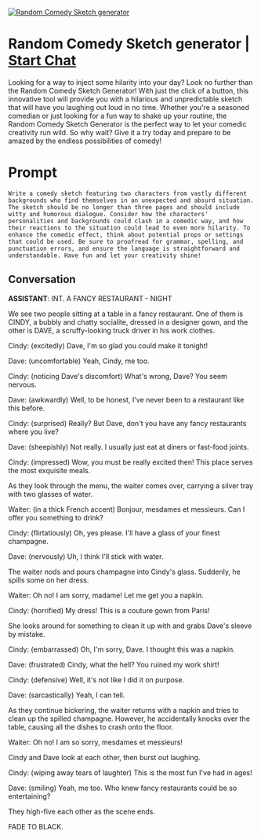 
[![Random Comedy Sketch generator](https://flow-prompt-covers.s3.us-west-1.amazonaws.com/icon/illustrative/illus_1.png)](https://gptcall.net/chat.html?data=%7B%22contact%22%3A%7B%22id%22%3A%22sK6aI87YXtn4qxNOqGjWc%22%2C%22flow%22%3Atrue%7D%7D)
# Random Comedy Sketch generator | [Start Chat](https://gptcall.net/chat.html?data=%7B%22contact%22%3A%7B%22id%22%3A%22sK6aI87YXtn4qxNOqGjWc%22%2C%22flow%22%3Atrue%7D%7D)
Looking for a way to inject some hilarity into your day? Look no further than the Random Comedy Sketch Generator! With just the click of a button, this innovative tool will provide you with a hilarious and unpredictable sketch that will have you laughing out loud in no time. Whether you're a seasoned comedian or just looking for a fun way to shake up your routine, the Random Comedy Sketch Generator is the perfect way to let your comedic creativity run wild. So why wait? Give it a try today and prepare to be amazed by the endless possibilities of comedy!

# Prompt

```
Write a comedy sketch featuring two characters from vastly different backgrounds who find themselves in an unexpected and absurd situation. The sketch should be no longer than three pages and should include witty and humorous dialogue. Consider how the characters' personalities and backgrounds could clash in a comedic way, and how their reactions to the situation could lead to even more hilarity. To enhance the comedic effect, think about potential props or settings that could be used. Be sure to proofread for grammar, spelling, and punctuation errors, and ensure the language is straightforward and understandable. Have fun and let your creativity shine!
```

## Conversation

**ASSISTANT**: INT. A FANCY RESTAURANT - NIGHT



We see two people sitting at a table in a fancy restaurant. One of them is CINDY, a bubbly and chatty socialite, dressed in a designer gown, and the other is DAVE, a scruffy-looking truck driver in his work clothes.



Cindy: (excitedly) Dave, I'm so glad you could make it tonight!



Dave: (uncomfortable) Yeah, Cindy, me too.



Cindy: (noticing Dave's discomfort) What's wrong, Dave? You seem nervous.



Dave: (awkwardly) Well, to be honest, I've never been to a restaurant like this before.



Cindy: (surprised) Really? But Dave, don't you have any fancy restaurants where you live?



Dave: (sheepishly) Not really. I usually just eat at diners or fast-food joints.



Cindy: (impressed) Wow, you must be really excited then! This place serves the most exquisite meals.



As they look through the menu, the waiter comes over, carrying a silver tray with two glasses of water.



Waiter: (in a thick French accent) Bonjour, mesdames et messieurs. Can I offer you something to drink?



Cindy: (flirtatiously) Oh, yes please. I'll have a glass of your finest champagne.



Dave: (nervously) Uh, I think I'll stick with water.



The waiter nods and pours champagne into Cindy's glass. Suddenly, he spills some on her dress.



Waiter: Oh no! I am sorry, madame! Let me get you a napkin.



Cindy: (horrified) My dress! This is a couture gown from Paris!



She looks around for something to clean it up with and grabs Dave's sleeve by mistake.



Cindy: (embarrassed) Oh, I'm sorry, Dave. I thought this was a napkin.



Dave: (frustrated) Cindy, what the hell? You ruined my work shirt!



Cindy: (defensive) Well, it's not like I did it on purpose.



Dave: (sarcastically) Yeah, I can tell.



As they continue bickering, the waiter returns with a napkin and tries to clean up the spilled champagne. However, he accidentally knocks over the table, causing all the dishes to crash onto the floor.



Waiter: Oh no! I am so sorry, mesdames et messieurs!



Cindy and Dave look at each other, then burst out laughing.



Cindy: (wiping away tears of laughter) This is the most fun I've had in ages!



Dave: (smiling) Yeah, me too. Who knew fancy restaurants could be so entertaining?



They high-five each other as the scene ends.



FADE TO BLACK.


